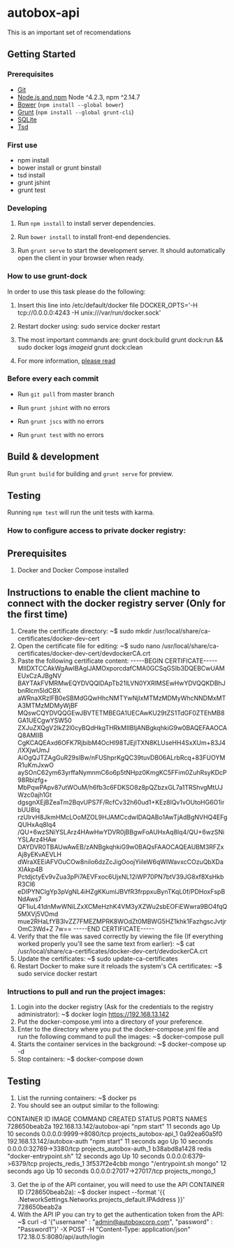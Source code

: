 # autobox-api
This is an important set of recomendations

## Getting Started

### Prerequisites

- [Git](https://git-scm.com/)
- [Node.js and npm](nodejs.org) Node ^4.2.3, npm ^2.14.7
- [Bower](bower.io) (`npm install --global bower`)
- [Grunt](http://gruntjs.com/) (`npm install --global grunt-cli`)
- [SQLite](https://www.sqlite.org/quickstart.html)
- [Tsd](https://github.com/DefinitelyTyped/tsd)

### First use

- npm install
- bower install or grunt binstall
- tsd install
- grunt jshint
- grunt test


### Developing

1. Run `npm install` to install server dependencies.

2. Run `bower install` to install front-end dependencies.

3. Run `grunt serve` to start the development server. It should automatically open the client in your browser when ready.

### How to use grunt-dock

In order to use this task please do the following:

1. Insert this line into /etc/default/docker file
DOCKER_OPTS='-H tcp://0.0.0.0:4243 -H unix:///var/run/docker.sock'

2. Restart docker using:
sudo service docker restart

3. The most important commands are:
grunt dock:build
grunt dock:run && sudo docker logs _imageid_
grunt dock:clean

4. For more information, [please read](https://github.com/JoTrdl/grunt-dock)

### Before every each commit

- Run `git pull` from master branch

- Run `grunt jshint` with no errors

- Run `grunt jscs` with no errors

- Run `grunt test` with no errors

## Build & development

Run `grunt build` for building and `grunt serve` for preview.

## Testing

Running `npm test` will run the unit tests with karma.

### How to configure access to private docker registry:

## Prerequisites
1. Docker and Docker Compose installed

## Instructions to enable the client machine to connect with the docker registry server (Only for the first time)
1. Create the certificate directory:
    ~$ sudo mkdir /usr/local/share/ca-certificates/docker-dev-cert 
2. Open the certificate file for editing:
    ~$ sudo nano /usr/local/share/ca-certificates/docker-dev-cert/devdockerCA.crt
3. Paste the following certificate content:
-----BEGIN CERTIFICATE-----
MIIDXTCCAkWgAwIBAgIJAMOxporcdafCMA0GCSqGSIb3DQEBCwUAMEUxCzAJBgNV
BAYTAkFVMRMwEQYDVQQIDApTb21lLVN0YXRlMSEwHwYDVQQKDBhJbnRlcm5ldCBX
aWRnaXRzIFB0eSBMdGQwHhcNMTYwNjIxMTMzMDMyWhcNNDMxMTA3MTMzMDMyWjBF
MQswCQYDVQQGEwJBVTETMBEGA1UECAwKU29tZS1TdGF0ZTEhMB8GA1UECgwYSW50
ZXJuZXQgV2lkZ2l0cyBQdHkgTHRkMIIBIjANBgkqhkiG9w0BAQEFAAOCAQ8AMIIB
CgKCAQEAxd6OFK7RjbibM4OcHI98TJEjITXN8KLUseHH4SxXUm+83J4/lXXjwUmJ
AiOgQJTZAgGuR29slBw/nFUShprKgQC39tuvDB06ALrbRcq+83FUOYMR1uKmJxwO
aySOnC62ym63yrffaNymnmC6o6p5tNHpz0KmgKC5FFim0ZuhRsyKDcP98Rbizfg+
MbPqwPApv87utWOuM/h6fb3c6FDKSO8z8pQZbzxGL7a1TRShvgMtUJWzc0ajh1Gt
dgsgnXEjBZeaTm2BqvUPS7F/RcfCv32h60ud1+KEz8lQv1vOUtoHG6O1irbUU8Iq
rzUlrvH8JkmHMcLOoMZOL9HJAMCcdwIDAQABo1AwTjAdBgNVHQ4EFgQUHxAq8Iq4
/QU+6wzSNiYSLArz4HAwHwYDVR0jBBgwFoAUHxAq8Iq4/QU+6wzSNiYSLArz4HAw
DAYDVR0TBAUwAwEB/zANBgkqhkiG9w0BAQsFAAOCAQEAUBM3RFZxAj8yEKvAEVLH
dWraXEEiAFVOuCOw8niIo6dzZcJigOoojYiileW6qWIWavxcCOzuQbXDaXIAkp4B
PctdjctyEv9vZua3pPi7AEVFxoc6UjxNL12iWP70PN7btV39JG8xf8XsHkbR3Cl6
eDIPYNClgYp3pVgNL4iHZgKKumlJBVfR3frppxuBynTKqL0f/PDHoxFspBNdAws7
QF1iuL41dnMwWNiLZxXCMeHzhK4VM3yXZWu2sbEOFiEWwra9BO4fqQ5MXVj5VOmd
mue2RHaLfYB3lvZZ7FMEZMPRK8WOdZt0MBWG5HZ1khk1FazhgscJvtjrOmC3Wd+Z
7w==
-----END CERTIFICATE-----
4. Verify that the file was saved correctly by viewing the file (If everything worked properly you'll see the same text from earlier):
    ~$ cat /usr/local/share/ca-certificates/docker-dev-cert/devdockerCA.crt
5. Update the certificates:
    ~$ sudo update-ca-certificates
6. Restart Docker to make sure it reloads the system's CA certificates:
    ~$ sudo service docker restart

### Intructions to pull and run the project images:
1. Login into the docker registry (Ask for the credentials to the registry administrator):
    ~$ docker login https://192.168.13.142
2. Put the docker-compose.yml into a directory of your preference.   
2. Enter to the directory where you put the docker-compose.yml file and run the following command to pull the images:
    ~$ docker-compose pull
3. Starts the container services in the background:
    ~$ docker-compose up -d 
4. Stop containers: 
    ~$ docker-compose down

## Testing
1. List the running containers:
    ~$ docker ps
2. You should see an output similar to the following:

CONTAINER ID        IMAGE                         COMMAND                  CREATED             STATUS              PORTS                      NAMES
728650beab2a        192.168.13.142/autobox-api    "npm start"              11 seconds ago      Up 10 seconds       0.0.0.0:9999->8080/tcp     projects_autobox-api_1
0a92ea60a5f0        192.168.13.142/autobox-auth   "npm start"              11 seconds ago      Up 10 seconds       0.0.0.0:32769->3380/tcp    projects_autobox-auth_1
b38abd8a1428        redis                         "docker-entrypoint.sh"   12 seconds ago      Up 10 seconds       0.0.0.0:6379->6379/tcp     projects_redis_1
3f537f2e4cbb        mongo                         "/entrypoint.sh mongo"   12 seconds ago      Up 10 seconds       0.0.0.0:27017->27017/tcp   projects_mongo_1

3. Get the ip of the API container, you will need to use the API CONTAINER ID (728650beab2a):
    ~$ docker inspect --format '{{ .NetworkSettings.Networks.projects_default.IPAddress }}' 728650beab2a
4. With the API IP you can try to get the authentication token from the API:
    ~$ curl -d '{"username" : "admin@autoboxcorp.com", "password" : "Password1"}' -X POST -H "Content-Type: application/json" 172.18.0.5:8080/api/auth/login

